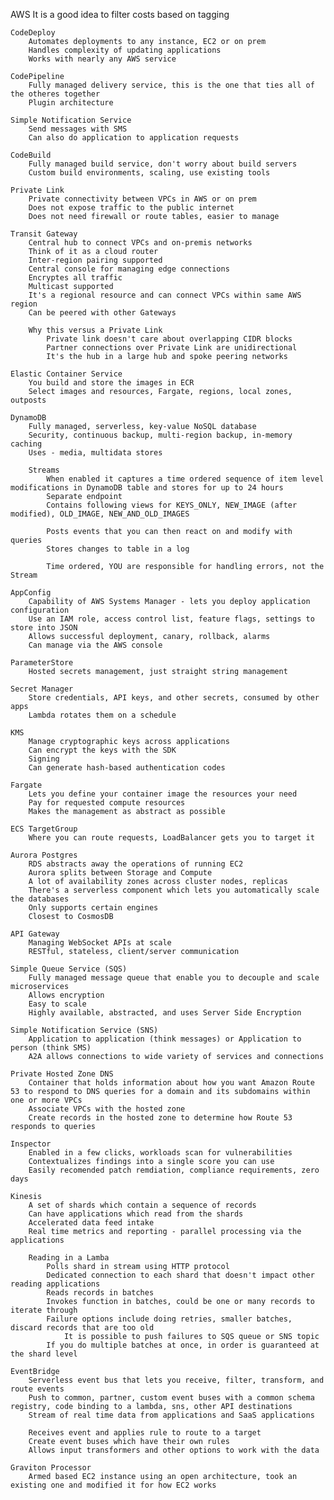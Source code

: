 AWS
	It is a good idea to filter costs based on tagging
	
	CodeDeploy
		Automates deployments to any instance, EC2 or on prem
		Handles complexity of updating applications
		Works with nearly any AWS service
		
	CodePipeline
		Fully managed delivery service, this is the one that ties all of the otheres together
		Plugin architecture
		
	Simple Notification Service
		Send messages with SMS
		Can also do application to application requests
	
	CodeBuild
		Fully managed build service, don't worry about build servers
		Custom build environments, scaling, use existing tools
		
	Private Link
		Private connectivity between VPCs in AWS or on prem
		Does not expose traffic to the public internet
		Does not need firewall or route tables, easier to manage
		
	Transit Gateway
		Central hub to connect VPCs and on-premis networks
		Think of it as a cloud router
		Inter-region pairing supported
		Central console for managing edge connections
		Encryptes all traffic
		Multicast supported
		It's a regional resource and can connect VPCs within same AWS region
		Can be peered with other Gateways
	
		Why this versus a Private Link
			Private link doesn't care about overlapping CIDR blocks
			Partner connections over Private Link are unidirectional
			It's the hub in a large hub and spoke peering networks
			
	Elastic Container Service
		You build and store the images in ECR
		Select images and resources, Fargate, regions, local zones, outposts
	
	DynamoDB
		Fully managed, serverless, key-value NoSQL database
		Security, continuous backup, multi-region backup, in-memory caching
		Uses - media, multidata stores
		
		Streams
			When enabled it captures a time ordered sequence of item level modifications in DynamoDB table and stores for up to 24 hours
			Separate endpoint
			Contains following views for KEYS_ONLY, NEW_IMAGE (after modified), OLD_IMAGE, NEW_AND_OLD_IMAGES
			
			Posts events that you can then react on and modify with queries
			Stores changes to table in a log
			
			Time ordered, YOU are responsible for handling errors, not the Stream
	
	AppConfig
		Capability of AWS Systems Manager - lets you deploy application configuration
		Use an IAM role, access control list, feature flags, settings to store into JSON
		Allows successful deployment, canary, rollback, alarms
		Can manage via the AWS console
	
	ParameterStore
		Hosted secrets management, just straight string management
		
	Secret Manager
		Store credentials, API keys, and other secrets, consumed by other apps
		Lambda rotates them on a schedule
		
	KMS
		Manage cryptographic keys across applications
		Can encrypt the keys with the SDK
		Signing
		Can generate hash-based authentication codes
	
	Fargate
		Lets you define your container image the resources your need
		Pay for requested compute resources
		Makes the management as abstract as possible
	
	ECS TargetGroup
		Where you can route requests, LoadBalancer gets you to target it
	
	Aurora Postgres
		RDS abstracts away the operations of running EC2
		Aurora splits between Storage and Compute
		A lot of availability zones across cluster nodes, replicas
		There's a serverless component which lets you automatically scale the databases
		Only supports certain engines
		Closest to CosmosDB
		
	API Gateway
		Managing WebSocket APIs at scale
		RESTful, stateless, client/server communication
		
	Simple Queue Service (SQS)
		Fully managed message queue that enable you to decouple and scale microservices
		Allows encryption
		Easy to scale
		Highly available, abstracted, and uses Server Side Encryption
		
	Simple Notification Service (SNS)
		Application to application (think messages) or Application to person (think SMS)
		A2A allows connections to wide variety of services and connections
	
	Private Hosted Zone DNS
		Container that holds information about how you want Amazon Route 53 to respond to DNS queries for a domain and its subdomains within one or more VPCs
		Associate VPCs with the hosted zone
		Create records in the hosted zone to determine how Route 53 responds to queries
	
	Inspector
		Enabled in a few clicks, workloads scan for vulnerabilities
		Contextualizes findings into a single score you can use
		Easily recomended patch remdiation, compliance requirements, zero days 
		
	Kinesis
		A set of shards which contain a sequence of records
		Can have applications which read from the shards
		Accelerated data feed intake
		Real time metrics and reporting - parallel processing via the applications
		
		Reading in a Lamba
			Polls shard in stream using HTTP protocol
			Dedicated connection to each shard that doesn't impact other reading applications
			Reads records in batches
			Invokes function in batches, could be one or many records to iterate through
			Failure options include doing retries, smaller batches, discard records that are too old
				It is possible to push failures to SQS queue or SNS topic
			If you do multiple batches at once, in order is guaranteed at the shard level
			
	EventBridge
		Serverless event bus that lets you receive, filter, transform, and route events
		Push to common, partner, custom event buses with a common schema registry, code binding to a lambda, sns, other API destinations
		Stream of real time data from applications and SaaS applications
		
		Receives event and applies rule to route to a target
		Create event buses which have their own rules
		Allows input transformers and other options to work with the data
	
	Graviton Processor
		Armed based EC2 instance using an open architecture, took an existing one and modified it for how EC2 works